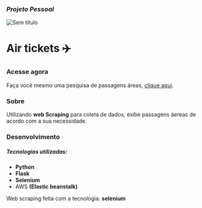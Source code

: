 ### *Projeto Pessoal*

![Sem título](https://user-images.githubusercontent.com/94659270/183341768-2d7045a0-5ad0-4c47-98ad-7b82c4fb1fa4.png)

# Air tickets ✈️

### Acesse agora

Faça você mesmo uma pesquisa de passagens áreas, [clique aqui](http://airlinetickets-env.eba-y6ss329p.us-east-1.elasticbeanstalk.com/).

### Sobre

Utilizando **web Scraping** para coleta de dados, exibe passagens áereas de acordo com a sua necessidade.

### Desenvolvimento

##### Tecnologias utilizadas:

- **Python**
- **Flask**
- **Selenium**
- AWS **(Elastic beanstalk)**

Web scraping feita com a tecnologia: **selenium**
